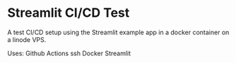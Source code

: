# Streamlit CI/CD Test

A test CI/CD setup using the Streamlit example app in a docker container on a linode VPS.

Uses:
Github Actions
ssh
Docker
Streamlit
